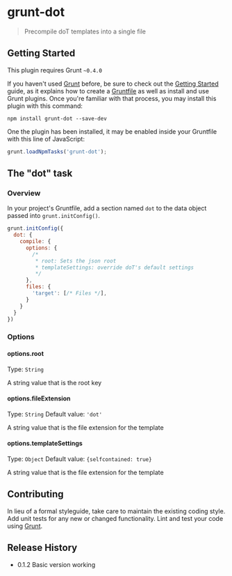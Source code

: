# grunt-dot

> Precompile doT templates into a single file

## Getting Started
This plugin requires Grunt `~0.4.0`

If you haven't used [Grunt](http://gruntjs.com/) before, be sure to check out the [Getting Started](http://gruntjs.com/getting-started) guide, as it explains how to create a [Gruntfile](http://gruntjs.com/sample-gruntfile) as well as install and use Grunt plugins. Once you're familiar with that process, you may install this plugin with this command:

```shell
npm install grunt-dot --save-dev
```

One the plugin has been installed, it may be enabled inside your Gruntfile with this line of JavaScript:

```js
grunt.loadNpmTasks('grunt-dot');
```

## The "dot" task

### Overview
In your project's Gruntfile, add a section named `dot` to the data object passed into `grunt.initConfig()`.

```js
grunt.initConfig({
  dot: { 
    compile: {
      options: {
        /*
         * root: Sets the json root
         * templateSettings: override doT's default settings 
         */
      },
      files: {
        'target': [/* Files */],
      }
    }
  }
})
```

### Options

#### options.root
Type: `String`

A string value that is the root key

#### options.fileExtension
Type: `String`
Default value: `'dot'`

A string value that is the file extension for the template

#### options.templateSettings
Type: `Object`
Default value: `{selfcontained: true}`

A string value that is the file extension for the template

## Contributing
In lieu of a formal styleguide, take care to maintain the existing coding style. Add unit tests for any new or changed functionality. Lint and test your code using [Grunt](http://gruntjs.com/).

## Release History

- 0.1.2 Basic version working
